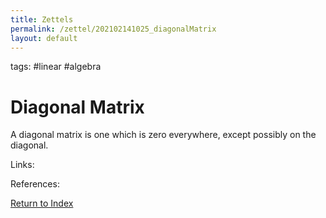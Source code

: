```yaml
---
title: Zettels
permalink: /zettel/202102141025_diagonalMatrix
layout: default
---
```

tags: #linear #algebra

# Diagonal Matrix

A diagonal matrix is one which is zero everywhere, except possibly on the diagonal.

Links: 

References: 

[Return to Index](index)
